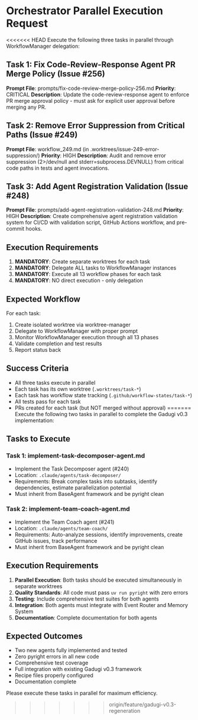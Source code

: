 # Orchestrator Parallel Execution Request

<<<<<<< HEAD
Execute the following three tasks in parallel through WorkflowManager delegation:

## Task 1: Fix Code-Review-Response Agent PR Merge Policy (Issue #256)
**Prompt File**: prompts/fix-code-review-merge-policy-256.md
**Priority**: CRITICAL
**Description**: Update the code-review-response agent to enforce PR merge approval policy - must ask for explicit user approval before merging any PR.

## Task 2: Remove Error Suppression from Critical Paths (Issue #249)
**Prompt File**: workflow_249.md (in .worktrees/issue-249-error-suppression/)
**Priority**: HIGH
**Description**: Audit and remove error suppression (2>/dev/null and stderr=subprocess.DEVNULL) from critical code paths in tests and agent invocations.

## Task 3: Add Agent Registration Validation (Issue #248)
**Prompt File**: prompts/add-agent-registration-validation-248.md
**Priority**: HIGH
**Description**: Create comprehensive agent registration validation system for CI/CD with validation script, GitHub Actions workflow, and pre-commit hooks.

## Execution Requirements

1. **MANDATORY**: Create separate worktrees for each task
2. **MANDATORY**: Delegate ALL tasks to WorkflowManager instances
3. **MANDATORY**: Execute all 13 workflow phases for each task
4. **MANDATORY**: NO direct execution - only delegation

## Expected Workflow

For each task:
1. Create isolated worktree via worktree-manager
2. Delegate to WorkflowManager with proper prompt
3. Monitor WorkflowManager execution through all 13 phases
4. Validate completion and test results
5. Report status back

## Success Criteria

- All three tasks execute in parallel
- Each task has its own worktree (`.worktrees/task-*`)
- Each task has workflow state tracking (`.github/workflow-states/task-*`)
- All tests pass for each task
- PRs created for each task (but NOT merged without approval)
=======
Execute the following two tasks in parallel to complete the Gadugi v0.3 implementation:

## Tasks to Execute

### Task 1: implement-task-decomposer-agent.md
- Implement the Task Decomposer agent (#240)
- Location: `.claude/agents/task-decomposer/`
- Requirements: Break complex tasks into subtasks, identify dependencies, estimate parallelization potential
- Must inherit from BaseAgent framework and be pyright clean

### Task 2: implement-team-coach-agent.md  
- Implement the Team Coach agent (#241)
- Location: `.claude/agents/team-coach/`
- Requirements: Auto-analyze sessions, identify improvements, create GitHub issues, track performance
- Must inherit from BaseAgent framework and be pyright clean

## Execution Requirements

1. **Parallel Execution**: Both tasks should be executed simultaneously in separate worktrees
2. **Quality Standards**: All code must pass `uv run pyright` with zero errors
3. **Testing**: Include comprehensive test suites for both agents
4. **Integration**: Both agents must integrate with Event Router and Memory System
5. **Documentation**: Complete documentation for both agents

## Expected Outcomes

- Two new agents fully implemented and tested
- Zero pyright errors in all new code
- Comprehensive test coverage
- Full integration with existing Gadugi v0.3 framework
- Recipe files properly configured
- Documentation complete

Please execute these tasks in parallel for maximum efficiency.
>>>>>>> origin/feature/gadugi-v0.3-regeneration
